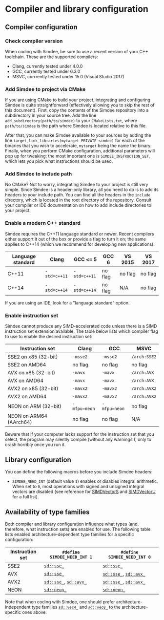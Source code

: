 # Compiler and library configuration

## Compiler configuration

### Check compiler version

When coding with Simdee, be sure to use a recent version of your C++ toolchain. These are the supported compilers:

* Clang, currently tested under 4.0.0
* GCC, currently tested under 6.3.0
* MSVC, currrently tested under 15.0 (Visual Studio 2017)

### Add Simdee to project via CMake

If you are using CMake to build your project, integrating and configuring Simdee is quite straightforward (effectively allowing you to skip the rest of this document). First, copy the contents of the Simdee repository into a subdirectory in your source tree. Add the line `add_subdirectory(path/to/simdee)` to your `CMakeLists.txt`, where `path/to/simdee` is the path where Simdee is located relative to this file.

After that, you can make Simdee available to your sources by adding the line `target_link_libraries(mytarget PRIVATE simdee)` for each of the binaries that you wish to accelerate, `mytarget` being the name the binary. Finally, when you perform CMake configuration, additional parameters will pop up for tweaking; the most important one is `SIMDEE_INSTRUCTION_SET`, which lets you pick what instructions should be used.

### Add Simdee to include path

No CMake? Not to worry, integrating Simdee to your project is still very simple. Since Simdee is a header-only library, all you need to do is to add its headers to your include path. You can find all the headers in the `include` directory, which is located in the root directory of the repository. Consult your compiler or IDE documentation on how to add include directories to your project.

### Enable a modern C++ standard

Simdee requires the C++11 language standard or newer. Recent compilers either support it out of the box or provide a flag to turn it on; the same applies to C++14 (which we recommend for developing new applications).

Language standard  | Clang          | GCC <= 5       | GCC 6          | VS 2015      | VS 2017
-------------------|----------------|----------------|----------------|--------------|--------------
C++11              | `-std=c++11`   | `-std=c++11`   | no flag        | no flag      | no flag
C++14              | `-std=c++14`   | `-std=c++14`   | no flag        | N/A          | no flag

If you are using an IDE, look for a "language standard" option.

### Enable instruction set

Simdee cannot produce any SIMD-accelerated code unless there is a SIMD instruction set extension available. The table below lists which compiler flag to use to enable the desired instruction set:

Instruction set         | Clang          | GCC            | MSVC
------------------------|----------------|----------------|--------------
SSE2 on x85 (32-bit)    | `-msse2`       | `-msse2`       | `/arch:SSE2`
SSE2 on AMD64           | no flag        | no flag        | no flag
AVX on x85 (32-bit)     | `-mavx`        | `-mavx`        | `/arch:AVX`
AVX on AMD64            | `-mavx`        | `-mavx`        | `/arch:AVX`
AVX2 on x85 (32-bit)    | `-mavx2`       | `-mavx2`       | `/arch:AVX2`
AVX2 on AMD64           | `-mavx2`       | `-mavx2`       | `/arch:AVX2`
NEON on ARM (32-bit)    | `-mfpu=neon`   | `-mfpu=neon`   | no flag
NEON on ARM64 (AArch64) | no flag        | no flag        | N/A

Beware that if your computer lacks support for the instruction set that you select, the program may silently compile (without any warnings!), only to crash horribly once you run it.

## Library configuration

You can define the following macros before you include Simdee headers:

* `SIMDEE_NEED_INT` (default value `1`) enables or disables integral arithmetic. When set to `0`, most operations with signed and unsigned integral vectors are disabled (see reference for [SIMDVectorS](../reference/SIMDVectorS.md) and [SIMDVectorU](../reference/SIMDVectorU.md) for a full list).

## Availability of type families

Both compiler and library configuration influence what types (and, therefore, what instruction sets) are enabled for use. The following table lists enabled architecture-dependent type families for a specific configuration:

Instruction set         | `#define SIMDEE_NEED_INT 1`                                          | `#define SIMDEE_NEED_INT 0`
------------------------|----------------------------------------------------------------------|------------------------------------------------------------
SSE2                    | [`sd::sse_`](../reference/sse.md)                                    | [`sd::sse_`](../reference/sse.md)
AVX                     | [`sd::sse_`](../reference/sse.md)                                    | [`sd::sse_`](../reference/sse.md), [`sd::avx_`](../reference/avx.md)
AVX2                    | [`sd::sse_`](../reference/sse.md), [`sd::avx_`](../reference/avx.md) | [`sd::sse_`](../reference/sse.md), [`sd::avx_`](../reference/avx.md)
NEON                    | [`sd::neon_`](../reference/neon.md)                                  | [`sd::neon_`](../reference/neon.md)

Note that when coding with Simdee, one should prefer architecture-independent type families [`sd::vec4_`](../reference/vec4.md) and [`sd::vec8_`](../reference/vec8.md) to the architecture-specific ones above.
